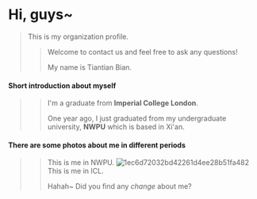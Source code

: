 # Hi, guys~
> This is my organization profile.
>> Welcome to contact us and feel free to ask any questions!
>>
>> My name is Tiantian Bian.
#### Short introduction about myself
>> I'm a graduate from **Imperial College London**.
>>
>> One year ago, I just graduated from my undergraduate university, **NWPU** which is based in Xi'an.
#### There are some photos about me in different periods
>> This is me in NWPU.
>>![1ec6d72032bd42261d4ee28b51fa482](https://user-images.githubusercontent.com/106561462/195777008-72ade711-d006-47bd-b762-1fb468d625f8.jpg)
>> This is me in ICL.
>>
>> Hahah~ Did you find any *change* about me?
